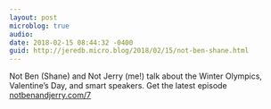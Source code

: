 ```yaml
---
layout: post
microblog: true
audio: 
date: 2018-02-15 08:44:32 -0400
guid: http://jeredb.micro.blog/2018/02/15/not-ben-shane.html
---
```

Not Ben (Shane) and Not Jerry (me!) talk about the Winter Olympics, Valentine’s Day, and smart speakers. Get the latest episode [notbenandjerry.com/7](http://notbenandjerry.com/7)
